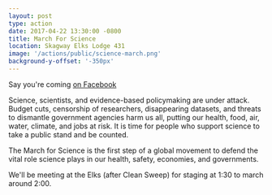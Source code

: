 ```yaml
---
layout: post
type: action
date: 2017-04-22 13:30:00 -0800
title: March For Science
location: Skagway Elks Lodge 431
image: '/actions/public/science-march.png'
background-y-offset: '-350px'
---
```


Say you're coming [on Facebook](https://www.facebook.com/events/286871551742189/)

Science, scientists, and evidence-based policymaking are under attack. Budget cuts, censorship of researchers, disappearing datasets, and threats to dismantle government agencies harm us all, putting our health, food, air, water, climate, and jobs at risk. It is time for people who support science to take a public stand and be counted.

The March for Science is the first step of a global movement to defend the vital role science plays in our health, safety, economies, and governments.

We'll be meeting at the Elks (after Clean Sweep) for staging at 1:30 to march around 2:00.
